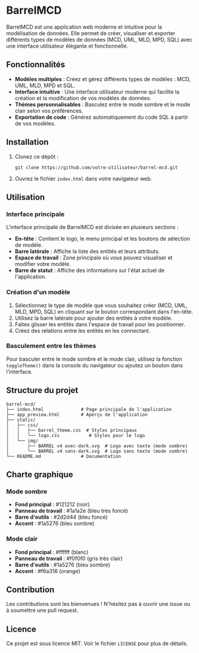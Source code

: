 # BarrelMCD

BarrelMCD est une application web moderne et intuitive pour la modélisation de données. Elle permet de créer, visualiser et exporter différents types de modèles de données (MCD, UML, MLD, MPD, SQL) avec une interface utilisateur élégante et fonctionnelle.

## Fonctionnalités

- **Modèles multiples** : Créez et gérez différents types de modèles : MCD, UML, MLD, MPD et SQL.
- **Interface intuitive** : Une interface utilisateur moderne qui facilite la création et la modification de vos modèles de données.
- **Thèmes personnalisables** : Basculez entre le mode sombre et le mode clair selon vos préférences.
- **Exportation de code** : Générez automatiquement du code SQL à partir de vos modèles.

## Installation

1. Clonez ce dépôt :
   ```
   git clone https://github.com/votre-utilisateur/barrel-mcd.git
   ```

2. Ouvrez le fichier `index.html` dans votre navigateur web.

## Utilisation

### Interface principale

L'interface principale de BarrelMCD est divisée en plusieurs sections :

- **En-tête** : Contient le logo, le menu principal et les boutons de sélection de modèle.
- **Barre latérale** : Affiche la liste des entités et leurs attributs.
- **Espace de travail** : Zone principale où vous pouvez visualiser et modifier votre modèle.
- **Barre de statut** : Affiche des informations sur l'état actuel de l'application.

### Création d'un modèle

1. Sélectionnez le type de modèle que vous souhaitez créer (MCD, UML, MLD, MPD, SQL) en cliquant sur le bouton correspondant dans l'en-tête.
2. Utilisez la barre latérale pour ajouter des entités à votre modèle.
3. Faites glisser les entités dans l'espace de travail pour les positionner.
4. Créez des relations entre les entités en les connectant.

### Basculement entre les thèmes

Pour basculer entre le mode sombre et le mode clair, utilisez la fonction `toggleTheme()` dans la console du navigateur ou ajoutez un bouton dans l'interface.

## Structure du projet

```
barrel-mcd/
├── index.html              # Page principale de l'application
├── app_preview.html        # Aperçu de l'application
├── static/
│   ├── css/
│   │   ├── barrel_theme.css  # Styles principaux
│   │   └── logo.css           # Styles pour le logo
│   └── img/
│       ├── BARREL v4 avec-dark.svg  # Logo avec texte (mode sombre)
│       └── BARREL v4 sans-dark.svg  # Logo sans texte (mode sombre)
└── README.md               # Documentation
```

## Charte graphique

### Mode sombre

- **Fond principal** : #121212 (noir)
- **Panneau de travail** : #1a1a2e (bleu très foncé)
- **Barre d'outils** : #2d2d44 (bleu foncé)
- **Accent** : #1a5276 (bleu sombre)

### Mode clair

- **Fond principal** : #ffffff (blanc)
- **Panneau de travail** : #f0f0f0 (gris très clair)
- **Barre d'outils** : #1a5276 (bleu sombre)
- **Accent** : #f6a316 (orange)

## Contribution

Les contributions sont les bienvenues ! N'hésitez pas à ouvrir une issue ou à soumettre une pull request.

## Licence

Ce projet est sous licence MIT. Voir le fichier `LICENSE` pour plus de détails. 